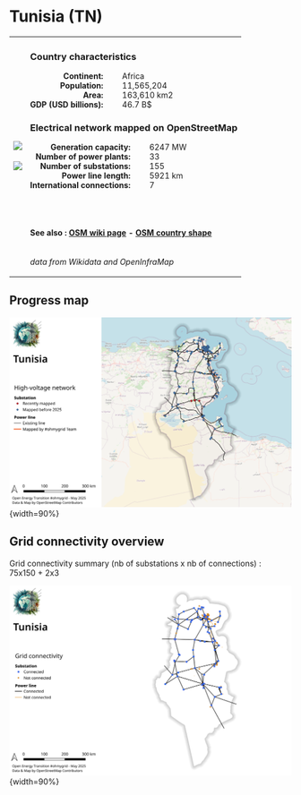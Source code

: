 # Tunisia (TN)

<table width="90%">
<tr>
<td>
<img src="http://commons.wikimedia.org/wiki/Special:FilePath/Flag%20of%20Tunisia.svg" width="250">
<br><br>
<img src="http://commons.wikimedia.org/wiki/Special:FilePath/Tunisia%20%28orthographic%20projection%29.svg" width="250"></td>
<td>
<h3>Country characteristics</h3>
<div style="display: inline-block;text-align:right;margin-right:30px;font-weight: bold;">
Continent:<br>Population:<br>Area:<br>GDP (USD billions):
</div>
<div style="display: inline-block;">
Africa<br>11,565,204<br>163,610 km2<br>46.7 B$
</div>
<h3>Electrical network mapped on OpenStreetMap</h3>
<div style="display: inline-block;text-align:right;margin-right:30px;font-weight: bold;">Generation capacity:<br>
Number of power plants:<br>
Number of substations:<br>
Power line length:<br>
International connections:<br>
</div>
<div style="display: inline-block;">6247 MW<br>
33<br>
155<br>
5921 km<br>
7<br>
</div>

<br><br><h4>See also :
<a href="https://wiki.openstreetmap.org/wiki/Power_networks/Tunisia" target="_blank">OSM wiki page</a> -
<a href="https://openstreetmap.org/relation/192757" target="_blank">OSM country shape</a>
</h4>

<br><i>data from Wikidata and OpenInfraMap</i>
</td>
</tr>
</table>


## Progress map

![Map](../images/maps_countries/TN/high-voltage-network.png){width=90%}



## Grid connectivity overview

Grid connectivity summary (nb of substations x nb of connections) :<br>75x150 + 2x3

![Map](../images/maps_countries/TN/grid-connectivity.png){width=90%}

